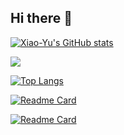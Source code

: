 ## Hi there 👋

<!--
**icanccwhite/icanccwhite** is a ✨ _special_ ✨ repository because its `README.md` (this file) appears on your GitHub profile.

Here are some ideas to get you started:

- 🔭 I’m currently working on ...
- 🌱 I’m currently learning ...
- 👯 I’m looking to collaborate on ...
- 🤔 I’m looking for help with ...
- 💬 Ask me about ...
- 📫 How to reach me: ...
- 😄 Pronouns: ...
- ⚡ Fun fact: ...
-->





[![Xiao-Yu's GitHub stats](https://github-readme-stats.vercel.app/api?username=icanccwhite&show_icons=true&rank_icon=github&theme=radical&count_private=true&bg_color=00000000&theme=transparent&show=reviews,discussions_started,discussions_answered,prs_merged,prs_merged_percentage)](https://github.com/anuraghazra/github-readme-stats)

![](https://komarev.com/ghpvc/?username=icanccwhite&base=1000&abbreviated=true&label=PROFILE+VIEWS)


[![Top Langs](https://github-readme-stats.vercel.app/api/top-langs/?username=icanccwhite&layout=compact)](https://github.com/anuraghazra/github-readme-stats)



[![Readme Card](https://github-readme-stats.vercel.app/api/pin/?username=icanccwhite&repo=Epigenetics)](https://github.com/icanccwhite/Epigenetics)


[![Readme Card](https://github-readme-stats.vercel.app/api/pin/?username=icanccwhite&repo=work-with-slurm)](https://github.com/icanccwhite/work-with-slurm)



